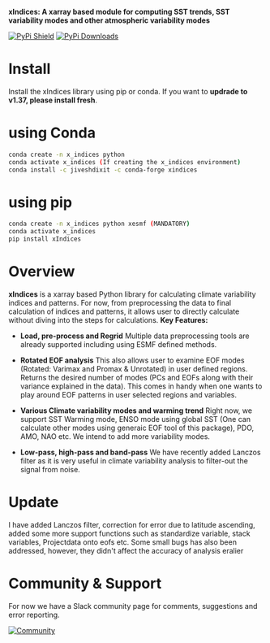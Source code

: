 **xIndices: A xarray based module for computing SST trends, SST variability modes and other atmospheric variability modes**

[![PyPi Shield](https://img.shields.io/pypi/v/xIndices)](https://pypi.org/project/xIndices/) [![PyPi Downloads](https://img.shields.io/pepy/dt/xIndices?label=PyPi%20Downloads)](https://pepy.tech/project/xIndices)

# Install

Install the xIndices library using pip or conda. If you want to **updrade to v1.37, please install fresh**.

# using Conda

```bash
conda create -n x_indices python
conda activate x_indices (If creating the x_indices environment)
conda install -c jiveshdixit -c conda-forge xindices
```
# using pip

```bash
conda create -n x_indices python xesmf (MANDATORY)
conda activate x_indices
pip install xIndices
```

# Overview

**xIndices** is a xarray based Python library for calculating climate variability indices and patterns.
For now, from preprocessing the data to final calculation of indices and patterns, it allows user to directly
calculate without diving into the steps for calculations.
**Key Features:**

* **Load, pre-process and Regrid** Multiple data preprocessing tools are already supported including 
using ESMF defined methods. 

* **Rotated EOF analysis** This also allows user to examine EOF modes (Rotated: Varimax and Promax & Unrotated) 
in user defined regions. Returns the desired number of modes (PCs and EOFs along with their variance explained 
in the data). This comes in handy when one wants to play around EOF patterns in user selected regions and variables.  

* **Various Climate variability modes and warming trend** Right now, we support SST Warming mode, ENSO mode using 
global SST (One can calculate other modes using generaic EOF tool of this package), PDO, AMO, NAO etc. We intend to
add more variability modes.

* **Low-pass, high-pass and band-pass** We have recently added Lanczos filter as it is very useful in climate
variability analysis to filter-out the signal from noise.


# Update

I have added Lanczos filter, correction for error due to 
latitude ascending, added some more support functions such 
as standardize variable, stack variables, Projectdata onto eofs etc.
Some small bugs has also been addressed, however, they didn't affect 
the accuracy of analysis eralier


# Community & Support

For now we have a Slack community page for comments, suggestions and error reporting. 

[![Community](https://xindices.slack.com)](https://xindices.slack.com)

